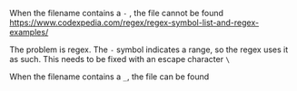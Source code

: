 When the filename contains a `-` , the file cannot be found
https://www.codexpedia.com/regex/regex-symbol-list-and-regex-examples/

The problem is regex.
The `-` symbol indicates a range, so the regex uses it as such.
This needs to be fixed with an escape character `\`

When the filename contains a `_`, the file can be found
